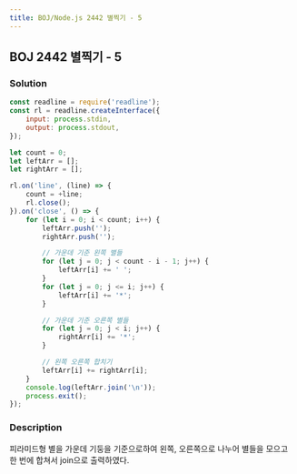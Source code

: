 ```yaml
---
title: BOJ/Node.js 2442 별찍기 - 5
---
```


## BOJ 2442 별찍기 - 5

### Solution

```javascript
const readline = require('readline');
const rl = readline.createInterface({
    input: process.stdin,
    output: process.stdout,
});

let count = 0;
let leftArr = [];
let rightArr = [];

rl.on('line', (line) => {
    count = +line;
    rl.close();
}).on('close', () => {
    for (let i = 0; i < count; i++) {
        leftArr.push('');
        rightArr.push('');

        // 가운데 기준 왼쪽 별들
        for (let j = 0; j < count - i - 1; j++) {
            leftArr[i] += ' ';
        }
        for (let j = 0; j <= i; j++) {
            leftArr[i] += '*';
        }

        // 가운데 기준 오른쪽 별들
        for (let j = 0; j < i; j++) {
            rightArr[i] += '*';
        }

        // 왼쪽 오른쪽 합치기
        leftArr[i] += rightArr[i];
    }
    console.log(leftArr.join('\n'));
    process.exit();
});
```

### Description

피라미드형 별을 가운데 기둥을 기준으로하여 왼쪽, 오른쪽으로 나누어 별들을 모으고 한 번에 합쳐서 join으로 출력하였다.
